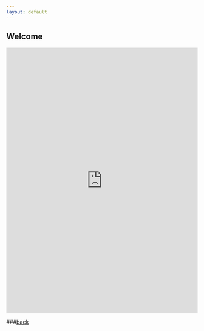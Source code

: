 ```yaml
---
layout: default
---
```


## Welcome

<iframe class="embed-responsive-item" src="https://docs.google.com/forms/d/e/1FAIpQLSePZi9fmgRTYdYGCIcWhI7dx0OvDsbMi4Kri75x1pOxwuWIPA/viewform?embedded=true" width="100%" height="700px" frameborder="0" marginheight="0" marginwidth="0">Loading...</iframe>

###[back](./)
